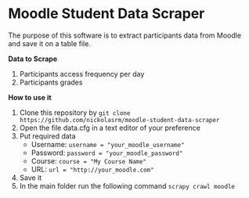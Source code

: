 # Moodle Student Data Scraper
The purpose of this software is to extract participants data from Moodle and save it on a table file.

**Data to Scrape**
1. Participants access frequency per day
2. Participants grades

**How to use it**
1. Clone this repository by `git clone https://github.com/nickolasrm/moodle-student-data-scraper`
2. Open the file data.cfg in a text editor of your preference
3. Put required data
   * Username: `username = "your_moodle_username"`
   * Password: `password = "your_moodle_password"`
   * Course: `course = "My Course Name"`
   * URL: `url = "http://your_moodle.com"`
4. Save it
5. In the main folder run the following command `scrapy crawl moodle`
